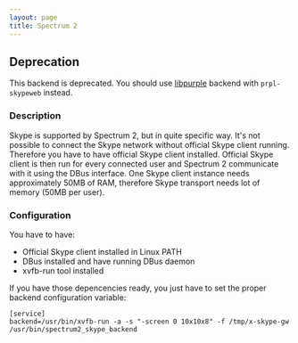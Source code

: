 ```yaml
---
layout: page
title: Spectrum 2
---
```


## Deprecation

This backend is deprecated. You should use [libpurple](libpurple.html) backend with `prpl-skypeweb` instead.

### Description

Skype is supported by Spectrum 2, but in quite specific way. It's not possible to connect the Skype network without official Skype client running. Therefore you have to have official Skype client installed. Official Skype client is then run for every connected user and Spectrum 2 communicate with it using the DBus interface. One Skype client instance needs approximately 50MB of RAM, therefore Skype transport needs lot of memory (50MB per user).

### Configuration

You have to have:
* Official Skype client installed in Linux PATH
* DBus installed and have running DBus daemon
* xvfb-run tool installed

If you have those depencencies ready, you just have to set the proper backend configuration variable:

	[service]
	backend=/usr/bin/xvfb-run -a -s "-screen 0 10x10x8" -f /tmp/x-skype-gw /usr/bin/spectrum2_skype_backend
